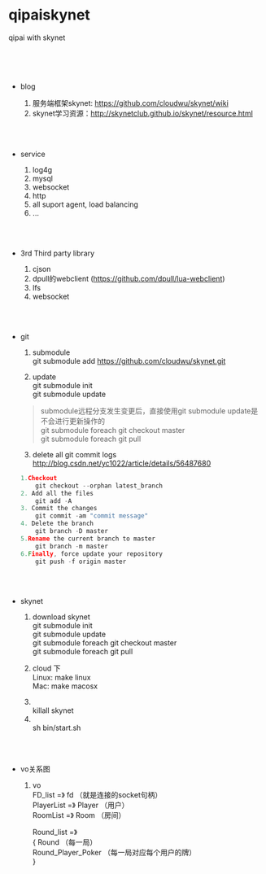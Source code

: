 # qipaiskynet
qipai   with  skynet


<br>
<br>
<br>


- blog 

  1. 服务端框架skynet: https://github.com/cloudwu/skynet/wiki 
  2. skynet学习资源：http://skynetclub.github.io/skynet/resource.html


<br>
<br>

- service 

  1.  log4g
  2.  mysql
  3.  websocket
  4.  http 
  6.  all suport agent,  load balancing
  5.  ...

<br>
<br>

- 3rd Third party library 

  1. cjson
  2. dpull的webclient (https://github.com/dpull/lua-webclient)
  3. lfs
  4. websocket

<br>
<br>

- git 

  1. submodule  
     git submodule add https://github.com/cloudwu/skynet.git

  2. update  
    git submodule init  
    git submodule update    <br>
    > submodule远程分支发生变更后，直接使用git submodule update是不会进行更新操作的  
    > git submodule foreach git checkout master  
    > git submodule foreach git pull  

  3. delete all git commit logs   
    http://blog.csdn.net/yc1022/article/details/56487680   
    ``` c++
    1.Checkout
        git checkout --orphan latest_branch
    2. Add all the files
        git add -A
    3. Commit the changes
        git commit -am "commit message"
    4. Delete the branch
        git branch -D master
    5.Rename the current branch to master
        git branch -m master
    6.Finally, force update your repository
        git push -f origin master
    ```
    
<br>
<br>

- skynet
  1. download  skynet  
       git submodule init  
       git submodule update  
       git submodule foreach git checkout master  
       git submodule foreach git pull 
  2. cloud 下  
       Linux: make linux  
       Mac: make macosx 

  3.  <br>
       killall skynet  

  4.  <br>
       sh bin/start.sh

  
<br>
<br>

- vo关系图
  1. vo  
       FD_list =》 fd  （就是连接的socket句柄）  
       PlayerList =》 Player （用户）  
       RoomList =》 Room       （房间）   
         
       Round_list =》   
       {
        Round   （每一局）   
        Round_Player_Poker （每一局对应每个用户的牌）   
        } 

